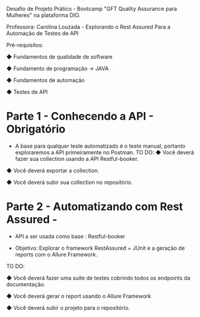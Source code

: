 Desafio de Projeto Prático - Bootcamp "GFT Quality Assurance para Mulheres" na plataforma DIO.

Professora: Carolina Louzada - Explorando o Rest Assured Para a Automação de Testes de API

Pré-requisitos:

◆ Fundamentos de qualidade de software

◆ Fundamento de programação -> JAVA

◆ Fundamentos de automação

◆ Testes de API

# Parte 1 - Conhecendo a API - Obrigatório

- A base para qualquer teste automatizado é o teste manual, portanto exploraremos a API
primeiramente no Postman.
  TO DO:
◆ Você deverá fazer sua collection usando a API Restful-booker.

◆ Você deverá exportar a collection.

◆ Você deverá subir sua collection no repositório.

# Parte 2 - Automatizando com Rest Assured -

* API a ser usada como base : Restful-booker

* Objetivo: Explorar o framework RestAssured + JUnit e a geração de reports com o Allure Framework.

TO DO:

◆ Você deverá fazer uma suíte de testes cobrindo todos
os endpoints da documentação.

◆ Você deverá gerar o report usando o Allure Framework

◆ Você deverá subir o projeto para o repositório.


